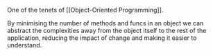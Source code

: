One of the tenets of [[Object-Oriented Programming]].

By minimising the number of methods and funcs in an object we can abstract the complexities away from the object itself to the rest of the application, reducing the impact of change and making it easier to understand.